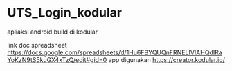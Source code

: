 # UTS_Login_kodular
apliaksi android build di kodular

link doc spreadsheet https://docs.google.com/spreadsheets/d/1Hu6FBYQUQnFRNELIVIAHQdIRaYoKzN9tS5kuGX4xTzQ/edit#gid=0
app digunakan https://creator.kodular.io/
